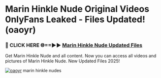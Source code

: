 # Marin Hinkle Nude Original Videos 0nlyFans Leaked - Files Updated! (oaoyr)

<h3>🔴 CLICK HERE 🌐==►► <a href="https://tinyurl.com/5h6xmrr3" rel="nofollow">Marin Hinkle Nude Updated Files</a></h3>

Get Marin Hinkle Nude and all content. Now you can access all videos and pictures of Marin Hinkle Nude. New Updated Files 2025!

[![oaoyr](https://i.imgur.com/KVD873Z.gif)](https://tinyurl.com/5h6xmrr3)
marin hinkle nudes